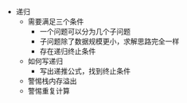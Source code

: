 - 递归
    - 需要满足三个条件
        - 一个问题可以分为几个子问题
        - 子问题除了数据规模更小，求解思路完全一样
        - 存在递归终止条件
    - 如何写递归
        - 写出递推公式，找到终止条件
    - 警惕栈内存溢出
    - 警惕重复计算